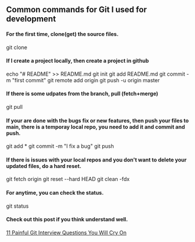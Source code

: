 ## Common commands for Git I used for development

#### For the first time, clone(get) the source files.
git clone <url>

#### If I create a project locally, then create a project in github
echo "# README" >> README.md
git init
git add README.md
git commit -m "first commit"
git remote add origin <url>
git push -u origin master

#### If there is some udpates from the branch, pull (fetch+merge)
git pull

#### If your are done with the bugs fix or new features, then push your files to main, there is a temporay local repo, you need to add it and commit and push.
git add *
git commit -m "I fix a bug"
git push

#### If there is issues with your local repos and you don't want to delete your updated files, do a hard reset.
git fetch origin
git reset --hard HEAD
git clean -fdx

#### For anytime, you can check the status.
git status

#### Check out this post if you think understand well.
[11 Painful Git Interview Questions You Will Cry On](https://dev.to/aershov24/11-painful-git-interview-questions-you-will-cry-on-1n2g?utm_source=digest_mailer&utm_medium=email&utm_campaign=digest_email)
